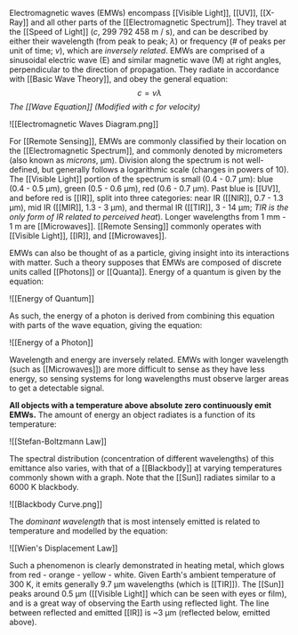 Electromagnetic waves (EMWs) encompass [[Visible Light]], [[UV]], [[X-Ray]] and all other parts of the [[Electromagnetic Spectrum]]. They travel at the [[Speed of Light]] ($c$, 299 792 458 m / s), and can be described by either their wavelength (from peak to peak; $λ$) or frequency (# of peaks per unit of time; $v$), which are *inversely related*. EMWs are comprised of a sinusoidal electric wave (E) and similar magnetic wave (M) at right angles, perpendicular to the direction of propagation. They radiate in accordance with [[Basic Wave Theory]], and obey the general equation:
$$c = vλ$$
*The [[Wave Equation]] (Modified with c for velocity)*

![[Electromagnetic Waves Diagram.png]]

For [[Remote Sensing]], EMWs are commonly classified by their location on the [[Electromagnetic Spectrum]], and commonly denoted by micrometers (also known as *microns*, µm). Division along the spectrum is not well-defined, but generally follows a logarithmic scale (changes in powers of 10). The [[Visible Light]] portion of the spectrum is small (0.4 - 0.7 µm): blue (0.4 - 0.5 µm), green (0.5 - 0.6 µm), red (0.6 - 0.7 µm). Past blue is [[UV]], and before red is [[IR]], split into three categories: near IR ([[NIR]], 0.7 - 1.3 µm), mid IR ([[MIR]], 1.3 - 3 µm), and thermal IR ([[TIR]], 3 - 14 µm; *TIR is the only form of IR related to perceived heat*). Longer wavelengths from 1 mm - 1 m are [[Microwaves]]. [[Remote Sensing]] commonly operates with [[Visible Light]], [[IR]], and [[Microwaves]]. 

EMWs can also be thought of as a particle, giving insight into its interactions with matter. Such a theory supposes that EMWs are composed of discrete units called [[Photons]] or [[Quanta]]. Energy of a quantum is given by the equation:

![[Energy of Quantum]]

As such, the energy of a photon is derived from combining this equation with parts of the wave equation, giving the equation:

![[Energy of a Photon]]

Wavelength and energy are inversely related. EMWs with longer wavelength (such as [[Microwaves]]) are more difficult to sense as they have less energy, so sensing systems for long wavelengths must observe larger areas to get a detectable signal.

**All objects with a temperature above absolute zero continuously emit EMWs.** The amount of energy an object radiates is a function of its temperature:

![[Stefan-Boltzmann Law]]

The spectral distribution (concentration of different wavelengths) of this emittance also varies, with that of a [[Blackbody]] at varying temperatures commonly shown with a graph. Note that the [[Sun]] radiates similar to a 6000 K blackbody.

![[Blackbody Curve.png]]

The *dominant wavelength* that is most intensely emitted is related to temperature and modelled by the equation:

![[Wien's Displacement Law]]

Such a phenomenon is clearly demonstrated in heating metal, which glows from red - orange - yellow - white. Given Earth's ambient temperature of 300 K, it emits generally 9.7 µm wavelengths (which is [[TIR]]). The [[Sun]] peaks around 0.5 µm ([[Visible Light]] which can be seen with eyes or film), and is a great way of observing the Earth using reflected light. The line between reflected and emitted [[IR]] is ~3 µm (reflected below, emitted above).